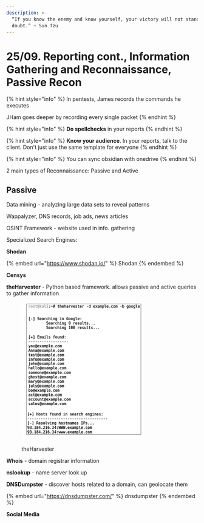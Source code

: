 ```yaml
---
description: >-
  “If you know the enemy and know yourself, your victory will not stand in
  doubt.” ~ Sun Tzu
---
```


# 25/09. Reporting cont., Information Gathering and Reconnaissance, Passive Recon

{% hint style="info" %}
In pentests, James records the commands he executes

JHam goes deeper by recording every single packet
{% endhint %}

{% hint style="info" %}
**Do spellchecks** in your reports
{% endhint %}

{% hint style="info" %}
**Know your audience**. In your reports, talk to the client. Don't just use the same template for everyone
{% endhint %}

{% hint style="info" %}
You can sync obsidian with onedrive
{% endhint %}

2 main types of Reconnaissance: Passive and Active

## Passive

Data mining - analyzing large data sets to reveal patterns

Wappalyzer, DNS records, job ads, news articles

OSINT Framework - website used in info. gathering

Specialized Search Engines:&#x20;

**Shodan**

{% embed url="https://www.shodan.io/" %}
Shodan
{% endembed %}

**Censys**

**theHarvester** - Python based framework. allows passive and active queries to gather information

<figure><img src="../../.gitbook/assets/image (15) (1).png" alt=""><figcaption><p>theHarvester</p></figcaption></figure>

**Whois** - domain registrar information

**nslookup** - name server look up

**DNSDumpster** - discover hosts related to a domain, can geolocate them

{% embed url="https://dnsdumpster.com/" %}
dnsdumpster
{% endembed %}

**Social Media**
